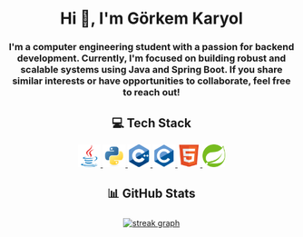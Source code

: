 <h1 align="center">Hi 👋, I'm Görkem Karyol</h1>
<h3 align="center">I'm a computer engineering student with a passion for backend development. Currently, I'm focused on building robust and scalable systems using Java and Spring Boot. If you share similar interests or have opportunities to collaborate, feel free to reach out! </h3>

<!-- Tech Stack -->
<h2 align="center">💻 Tech Stack</h2>
<p align="center"> 
  <a href="https://www.java.com" target="_blank" rel="noreferrer"> 
    <img src="https://raw.githubusercontent.com/devicons/devicon/master/icons/java/java-original.svg" alt="java" width="40" height="40"/> 
  </a> 
  <a href="https://www.python.org" target="_blank" rel="noreferrer"> 
    <img src="https://raw.githubusercontent.com/devicons/devicon/master/icons/python/python-original.svg" alt="python" width="40" height="40"/> 
  </a> 
  <a href="https://www.cplusplus.com/" target="_blank" rel="noreferrer"> 
    <img src="https://raw.githubusercontent.com/devicons/devicon/master/icons/cplusplus/cplusplus-original.svg" alt="cplusplus" width="40" height="40"/> 
  </a> 
  <a href="https://www.gnu.org/software/gcc/" target="_blank" rel="noreferrer"> 
    <img src="https://raw.githubusercontent.com/devicons/devicon/master/icons/c/c-original.svg" alt="c" width="40" height="40"/> 
  </a> 
  <a href="https://developer.mozilla.org/en-US/docs/Web/HTML" target="_blank" rel="noreferrer"> 
    <img src="https://raw.githubusercontent.com/devicons/devicon/master/icons/html5/html5-original.svg" alt="html" width="40" height="40"/> 
  </a> 
  <a href="https://spring.io/projects/spring-framework" target="_blank" rel="noreferrer"> 
    <img src="https://raw.githubusercontent.com/devicons/devicon/master/icons/spring/spring-original.svg" alt="spring" width="40" height="40"/> 
  </a>
</p>



<!-- GitHub Stats -->
<h2 align="center">📊 GitHub Stats</h2>

###

<div align="center">
 
  
  <a href="#"><img src="https://streak-stats.demolab.com?user=Glory42&locale=en&mode=daily&hide_border=true&border_radius=5&order=3" height="130" alt="streak graph" style="pointer-events: none;" /></a>
</div>
